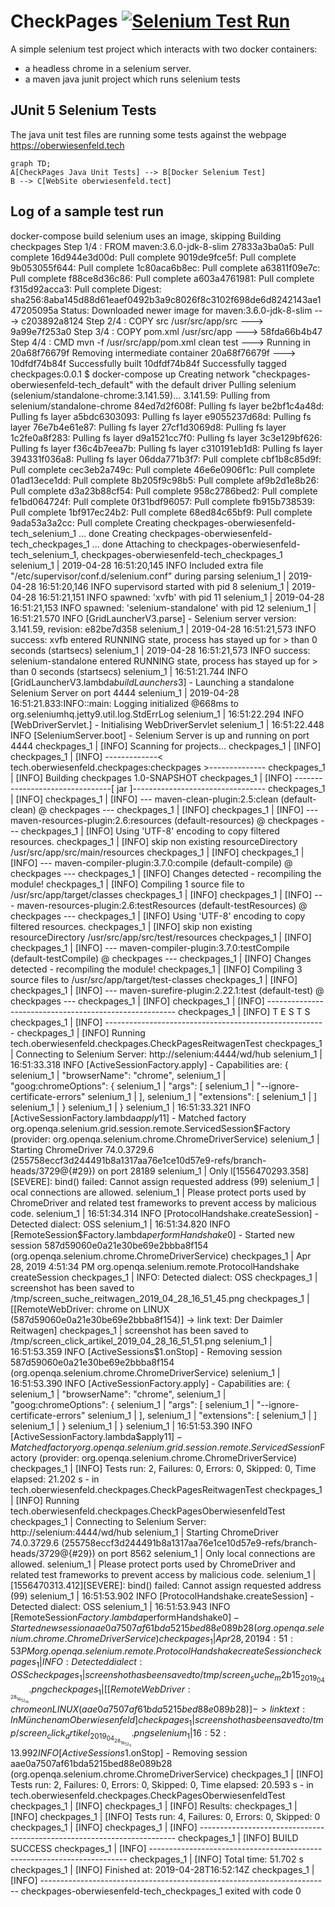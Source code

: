 # CheckPages [![Selenium Test Run](https://github.com/oberwiesenfeld/checkpages-oberwiesenfeld-tech/actions/workflows/seleniumTest.yml/badge.svg)](https://github.com/oberwiesenfeld/checkpages-oberwiesenfeld-tech/actions/workflows/seleniumTest.yml)

A simple selenium test project which interacts with two docker containers: 

* a headless chrome in a selenium server.
* a maven java junit project which runs selenium tests

## JUnit 5 Selenium Tests 

The java unit test files are running some tests against the webpage https://oberwiesenfeld.tech

```mermaid
graph TD;
A[CheckPages Java Unit Tests] --> B[Docker Selenium Test]
B --> C[WebSite oberwiesenfeld.tect]
```

## Log of a sample test run

docker-compose build
selenium uses an image, skipping
Building checkpages
Step 1/4 : FROM maven:3.6.0-jdk-8-slim
27833a3ba0a5: Pull complete
16d944e3d00d: Pull complete
9019de9fce5f: Pull complete
9b053055f644: Pull complete
1c80aca6b8ec: Pull complete
a63811f09e7c: Pull complete
f88ce8d36c86: Pull complete
a603a4761981: Pull complete
f315d92acca3: Pull complete
Digest: sha256:8aba145d88d61eaef0492b3a9c8026f8c3102f698de6d8242143ae147205095a
Status: Downloaded newer image for maven:3.6.0-jdk-8-slim
 ---> c203892a8124
Step 2/4 : COPY src /usr/src/app/src
 ---> 9a99e7f253a0
Step 3/4 : COPY pom.xml /usr/src/app
 ---> 58fda66b4b47
Step 4/4 : CMD mvn -f /usr/src/app/pom.xml clean test
 ---> Running in 20a68f76679f
Removing intermediate container 20a68f76679f
 ---> 10dfdf74b84f
Successfully built 10dfdf74b84f
Successfully tagged checkpages:0.0.1
$ docker-compose up
Creating network "checkpages-oberwiesenfeld-tech_default" with the default driver
Pulling selenium (selenium/standalone-chrome:3.141.59)...
3.141.59: Pulling from selenium/standalone-chrome
84ed7d2f608f: Pulling fs layer
be2bf1c4a48d: Pulling fs layer
a5bdc6303093: Pulling fs layer
e9055237d68d: Pulling fs layer
76e7b4e61e87: Pulling fs layer
27cf1d3069d8: Pulling fs layer
1c2fe0a8f283: Pulling fs layer
d9a1521cc7f0: Pulling fs layer
3c3e129bf626: Pulling fs layer
f36c4b7eea7b: Pulling fs layer
c310191eb1d8: Pulling fs layer
394331f036a8: Pulling fs layer
06dda771b3f7: Pull complete
cbf1b8c85d9f: Pull complete
cec3eb2a749c: Pull complete
46e6e0906f1c: Pull complete
01ad13ece1dd: Pull complete
8b205f9c98b5: Pull complete
af9b2d1e8b26: Pull complete
d3a23b88cf54: Pull complete
958c2786bed2: Pull complete
fe1bd064724f: Pull complete
0f31bdf96057: Pull complete
fb915b738539: Pull complete
1bf917ec24b2: Pull complete
68ed84c65bf9: Pull complete
9ada53a3a2cc: Pull complete
Creating checkpages-oberwiesenfeld-tech_selenium_1 ... done
Creating checkpages-oberwiesenfeld-tech_checkpages_1 ... done
Attaching to checkpages-oberwiesenfeld-tech_selenium_1, checkpages-oberwiesenfeld-tech_checkpages_1
selenium_1    | 2019-04-28 16:51:20,145 INFO Included extra file "/etc/supervisor/conf.d/selenium.conf" during parsing
selenium_1    | 2019-04-28 16:51:20,146 INFO supervisord started with pid 8
selenium_1    | 2019-04-28 16:51:21,151 INFO spawned: 'xvfb' with pid 11
selenium_1    | 2019-04-28 16:51:21,153 INFO spawned: 'selenium-standalone' with pid 12
selenium_1    | 16:51:21.570 INFO [GridLauncherV3.parse] - Selenium server version: 3.141.59, revision: e82be7d358
selenium_1    | 2019-04-28 16:51:21,573 INFO success: xvfb entered RUNNING state, process has stayed up for > than 0 seconds (startsecs)
selenium_1    | 2019-04-28 16:51:21,573 INFO success: selenium-standalone entered RUNNING state, process has stayed up for > than 0 seconds (startsecs)
selenium_1    | 16:51:21.744 INFO [GridLauncherV3.lambda$buildLaunchers$3] - Launching a standalone Selenium Server on port 4444
selenium_1    | 2019-04-28 16:51:21.833:INFO::main: Logging initialized @668ms to org.seleniumhq.jetty9.util.log.StdErrLog
selenium_1    | 16:51:22.294 INFO [WebDriverServlet.<init>] - Initialising WebDriverServlet
selenium_1    | 16:51:22.448 INFO [SeleniumServer.boot] - Selenium Server is up and running on port 4444
checkpages_1  | [INFO] Scanning for projects...
checkpages_1  | [INFO] 
checkpages_1  | [INFO] -------------< tech.oberwiesenfeld.checkpages:checkpages >--------------
checkpages_1  | [INFO] Building checkpages 1.0-SNAPSHOT
checkpages_1  | [INFO] --------------------------------[ jar ]---------------------------------
checkpages_1  | [INFO] 
checkpages_1  | [INFO] --- maven-clean-plugin:2.5:clean (default-clean) @ checkpages ---
checkpages_1  | [INFO] 
checkpages_1  | [INFO] --- maven-resources-plugin:2.6:resources (default-resources) @ checkpages ---
checkpages_1  | [INFO] Using 'UTF-8' encoding to copy filtered resources.
checkpages_1  | [INFO] skip non existing resourceDirectory /usr/src/app/src/main/resources
checkpages_1  | [INFO] 
checkpages_1  | [INFO] --- maven-compiler-plugin:3.7.0:compile (default-compile) @ checkpages ---
checkpages_1  | [INFO] Changes detected - recompiling the module!
checkpages_1  | [INFO] Compiling 1 source file to /usr/src/app/target/classes
checkpages_1  | [INFO] 
checkpages_1  | [INFO] --- maven-resources-plugin:2.6:testResources (default-testResources) @ checkpages ---
checkpages_1  | [INFO] Using 'UTF-8' encoding to copy filtered resources.
checkpages_1  | [INFO] skip non existing resourceDirectory /usr/src/app/src/test/resources
checkpages_1  | [INFO] 
checkpages_1  | [INFO] --- maven-compiler-plugin:3.7.0:testCompile (default-testCompile) @ checkpages ---
checkpages_1  | [INFO] Changes detected - recompiling the module!
checkpages_1  | [INFO] Compiling 3 source files to /usr/src/app/target/test-classes
checkpages_1  | [INFO] 
checkpages_1  | [INFO] --- maven-surefire-plugin:2.22.1:test (default-test) @ checkpages ---
checkpages_1  | [INFO] 
checkpages_1  | [INFO] -------------------------------------------------------
checkpages_1  | [INFO]  T E S T S
checkpages_1  | [INFO] -------------------------------------------------------
checkpages_1  | [INFO] Running tech.oberwiesenfeld.checkpages.CheckPagesReitwagenTest
checkpages_1  | Connecting to Selenium Server: http://selenium:4444/wd/hub
selenium_1    | 16:51:33.318 INFO [ActiveSessionFactory.apply] - Capabilities are: {
selenium_1    |   "browserName": "chrome",
selenium_1    |   "goog:chromeOptions": {
selenium_1    |     "args": [
selenium_1    |       "--ignore-certificate-errors"
selenium_1    |     ],
selenium_1    |     "extensions": [
selenium_1    |     ]
selenium_1    |   }
selenium_1    | }
selenium_1    | 16:51:33.321 INFO [ActiveSessionFactory.lambda$apply$11] - Matched factory org.openqa.selenium.grid.session.remote.ServicedSession$Factory (provider: org.openqa.selenium.chrome.ChromeDriverService)
selenium_1    | Starting ChromeDriver 74.0.3729.6 (255758eccf3d244491b8a1317aa76e1ce10d57e9-refs/branch-heads/3729@{#29}) on port 28189
selenium_1    | Only l[1556470293.358][SEVERE]: bind() failed: Cannot assign requested address (99)
selenium_1    | ocal connections are allowed.
selenium_1    | Please protect ports used by ChromeDriver and related test frameworks to prevent access by malicious code.
selenium_1    | 16:51:34.314 INFO [ProtocolHandshake.createSession] - Detected dialect: OSS
selenium_1    | 16:51:34.820 INFO [RemoteSession$Factory.lambda$performHandshake$0] - Started new session 587d59060e0a21e30be69e2bbba8f154 (org.openqa.selenium.chrome.ChromeDriverService)
checkpages_1  | Apr 28, 2019 4:51:34 PM org.openqa.selenium.remote.ProtocolHandshake createSession
checkpages_1  | INFO: Detected dialect: OSS
checkpages_1  | screenshot has been saved to /tmp/screen_suche_reitwagen_2019_04_28_16_51_45.png
checkpages_1  | [[RemoteWebDriver: chrome on LINUX (587d59060e0a21e30be69e2bbba8f154)] -> link text: Der Daimler Reitwagen]
checkpages_1  | screenshot has been saved to /tmp/screen_click_artikel_2019_04_28_16_51_51.png
selenium_1    | 16:51:53.359 INFO [ActiveSessions$1.onStop] - Removing session 587d59060e0a21e30be69e2bbba8f154 (org.openqa.selenium.chrome.ChromeDriverService)
selenium_1    | 16:51:53.390 INFO [ActiveSessionFactory.apply] - Capabilities are: {
selenium_1    |   "browserName": "chrome",
selenium_1    |   "goog:chromeOptions": {
selenium_1    |     "args": [
selenium_1    |       "--ignore-certificate-errors"
selenium_1    |     ],
selenium_1    |     "extensions": [
selenium_1    |     ]
selenium_1    |   }
selenium_1    | }
selenium_1    | 16:51:53.390 INFO [ActiveSessionFactory.lambda$apply$11] - Matched factory org.openqa.selenium.grid.session.remote.ServicedSession$Factory (provider: org.openqa.selenium.chrome.ChromeDriverService)
checkpages_1  | [INFO] Tests run: 2, Failures: 0, Errors: 0, Skipped: 0, Time elapsed: 21.202 s - in tech.oberwiesenfeld.checkpages.CheckPagesReitwagenTest
checkpages_1  | [INFO] Running tech.oberwiesenfeld.checkpages.CheckPagesOberwiesenfeldTest
checkpages_1  | Connecting to Selenium Server: http://selenium:4444/wd/hub
selenium_1    | Starting ChromeDriver 74.0.3729.6 (255758eccf3d244491b8a1317aa76e1ce10d57e9-refs/branch-heads/3729@{#29}) on port 8562
selenium_1    | Only local connections are allowed.
selenium_1    | Please protect ports used by ChromeDriver and related test frameworks to prevent access by malicious code.
selenium_1    | [1556470313.412][SEVERE]: bind() failed: Cannot assign requested address (99)
selenium_1    | 16:51:53.902 INFO [ProtocolHandshake.createSession] - Detected dialect: OSS
selenium_1    | 16:51:53.943 INFO [RemoteSession$Factory.lambda$performHandshake$0] - Started new session aae0a7507af61bda5215bed88e089b28 (org.openqa.selenium.chrome.ChromeDriverService)
checkpages_1  | Apr 28, 2019 4:51:53 PM org.openqa.selenium.remote.ProtocolHandshake createSession
checkpages_1  | INFO: Detected dialect: OSS
checkpages_1  | screenshot has been saved to /tmp/screen_suche_m2b15_2019_04_28_16_52_06.png
checkpages_1  | [[RemoteWebDriver: chrome on LINUX (aae0a7507af61bda5215bed88e089b28)] -> link text: In München am Oberwiesenfeld]
checkpages_1  | screenshot has been saved to /tmp/screen_click_artikel_2019_04_28_16_52_11.png
selenium_1    | 16:52:13.992 INFO [ActiveSessions$1.onStop] - Removing session aae0a7507af61bda5215bed88e089b28 (org.openqa.selenium.chrome.ChromeDriverService)
checkpages_1  | [INFO] Tests run: 2, Failures: 0, Errors: 0, Skipped: 0, Time elapsed: 20.593 s - in tech.oberwiesenfeld.checkpages.CheckPagesOberwiesenfeldTest
checkpages_1  | [INFO] 
checkpages_1  | [INFO] Results:
checkpages_1  | [INFO] 
checkpages_1  | [INFO] Tests run: 4, Failures: 0, Errors: 0, Skipped: 0
checkpages_1  | [INFO] 
checkpages_1  | [INFO] ------------------------------------------------------------------------
checkpages_1  | [INFO] BUILD SUCCESS
checkpages_1  | [INFO] ------------------------------------------------------------------------
checkpages_1  | [INFO] Total time:  51.702 s
checkpages_1  | [INFO] Finished at: 2019-04-28T16:52:14Z
checkpages_1  | [INFO] ------------------------------------------------------------------------
checkpages-oberwiesenfeld-tech_checkpages_1 exited with code 0
``` 

